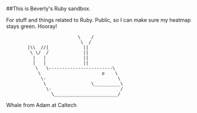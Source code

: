 ##This is Beverly's Ruby sandbox.

For stuff and things related to Ruby. Public, so I can make sure my heatmap stays green. Hooray!

                               \    /
                                \  /     
            |\\  //|             ||     
             \ \/  /             ||      
              |   |              ||      
              |   |              ||      
               \   \------------------------\
                \                       o    \
                 \-                           \
                  \                 \__________\
                   \-                          / 
                     \________________________/
                     
Whale from Adam at Caltech